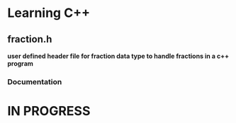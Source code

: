 <h1> Learning C++ </h1>
<h2>fraction.h</h2>
<p><b>user defined header file for fraction data type to handle fractions in a c++ program</b></p>
<h3>Documentation</h3>
<h1>IN PROGRESS</h1>

